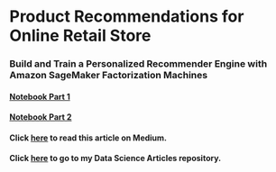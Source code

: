 # Product Recommendations for Online Retail Store
### Build and Train a Personalized  Recommender Engine with Amazon SageMaker Factorization Machines

#### [Notebook Part 1](rating/fm_v5_part1.ipynb)

#### [Notebook Part 2](rating/fm_v5_part2.ipynb)

#### Click [here](https://pub.towardsai.net/product-recommendations-321a0e7c7f7b) to read this article on Medium.

#### Click [here](https://github.com/peggy1502/Data-Science-Articles/blob/main/README.md) to go to my Data Science Articles repository.

